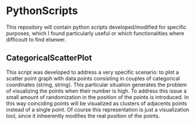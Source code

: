 # PythonScripts

This repository will contain python scripts developed/modified for specific purposes, 
which I found particularly useful or which functionalities where difficoult to find elsewer. 

## CategoricalScatterPlot

This script was developed to address a very specific scenario: to plot a scatter point graph 
with data points consisting in couples of categorical coordinates (string, string).
This particular situation generates the problem of visualizing the points when their number is high.
To address this issue a small amount of randomization in the position of the points is introduced. In this
way coinciding points will be visualized as clusters of adjacents points instead of a single point.
Of course this representation is just a visualization tool, since it inheerently modifies the real position of the points.

